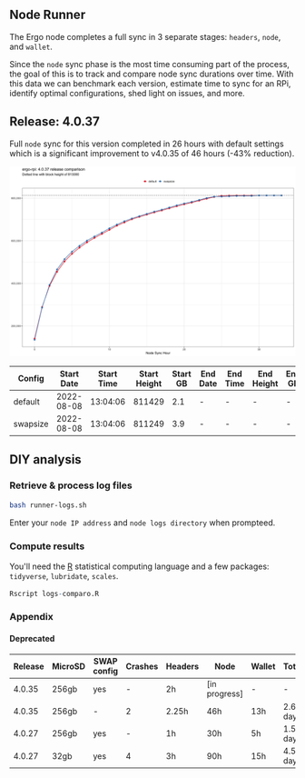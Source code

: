 
## Node Runner

The Ergo node completes a full sync in 3 separate stages: `headers`, `node`, and `wallet`.

Since the `node` sync phase is the most time consuming part of the process, the goal of this is to track and compare node sync durations over time. With this data we can benchmark each version, estimate time to sync for an RPi, identify optimal configurations, shed light on issues, and more. 

## Release: 4.0.37

Full `node` sync for this version completed in 26 hours with default settings which is a significant improvement to v4.0.35 of 46 hours (-43% reduction).

![](img/results-4.0.37.png)

| Config | Start Date | Start Time | Start Height | Start GB | End Date | End Time | End Height | End GB | 
| --- | --- | --- | --- | --- | --- | --- | --- | --- | 
| default | 2022-08-08 | 13:04:06 | 811429 | 2.1 | - | - | - | - | 
| swapsize | 2022-08-08 | 13:04:06 | 811249 | 3.9 | - | - | - | - | 

## DIY analysis

### Retrieve & process log files

```bash
bash runner-logs.sh 
```

Enter your `node IP address` and `node logs directory` when prompteed.

### Compute results

You'll need the [R](https://www.r-project.org/) statistical computing language and a few packages: `tidyverse`, `lubridate`, `scales`.

```r
Rscript logs-comparo.R 
```

### Appendix

#### Deprecated 

| Release | MicroSD | SWAP config | Crashes | Headers | Node | Wallet | Total | 
| --- | --- | --- | --- | --- | --- | --- | --- | 
| 4.0.35 | 256gb | yes | - | 2h | [in progress] | - | - | 
| 4.0.35 | 256gb | - | 2 | 2.25h | 46h | 13h | 2.6 days | 
| 4.0.27 | 256gb | yes | - | 1h | 30h | 5h | 1.5 days | 
| 4.0.27 | 32gb | yes | 4 | 3h | 90h | 15h | 4.5 days | 



